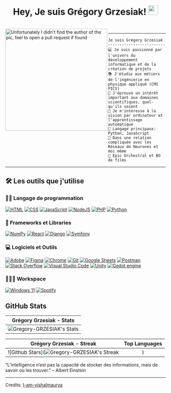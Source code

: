 <h1 align="center">
Hey, Je suis Grégory Grzesiak!
  <img src="https://media.giphy.com/media/hvRJCLFzcasrR4ia7z/giphy.gif" width="30"></h1>
 <!--<img src="https://komarev.com/ghpvc/?username=I-am-vishalmaurya&label=Profile%20Views&color=0e75b6&style=flat" align='right' alt="vishalmaurya" />-->
<br/>

<!-- Typing SVG by DenverCoder1 - https://github.com/DenverCoder1/readme-typing-svg -->


<img align="left" src="https://cdn.discordapp.com/attachments/1072150597916172298/1072150769492578334/AKM_I_Greg_A_scene_of_a_character_of_a_young_boy_seen_in_profil_770478ea-b166-4b1e-82d8-db9ca612c30f.png?ex=65ca20b7&is=65b7abb7&hm=a25bf1b0ac3f784cfef30a95b0c79d2af6b5e6e7e1566ccf32fac9dbc5899c3e" alt="Unfortunately I didn't find the author of the pic, feel to open a pull request if found" width="320" />
<hr>

```
Je suis Grégory Grzesiak
-------------------------
💻 Je suis passionné par l'univers du développement informatique et de la création de projets
📚 J'étudie aux métiers de l'ingénierie en physique appliqué (CMI PICS)
📝 J'éprouve un intérêt important aux domaines scientifiques, quel-qu'ils soient
🌱 Je m'intéresse à la vision par ordinateur et l'apprentissage automatique
🌟 Langage principaux: Python, JavaScript
💖 Dans une relation compliquée avec les Réseaux de Neurones et moi même
🎵 Epic Orchestral et BO de films
```
<hr>


## 🛠️ Les outils que j'utilise

### 👨‍💻 Langage de programmation

<p>
    <a href="https://github.com/search?q=user%3ADenverCoder1+is%3Arepo+language%3Ahtml"><img alt="HTML" src="https://img.shields.io/badge/HTML%20-%23E34F26.svg?logo=html5&logoColor=white"></a>
    <a href="https://github.com/search?q=user%3ADenverCoder1+is%3Arepo+language%3Acss"><img alt="CSS" src="https://img.shields.io/badge/CSS%20-%231572B6.svg?logo=css3&logoColor=white"></a>
    <a href="https://github.com/search?q=user%3ADenverCoder1+is%3Arepo+language%3Ajavascript"><img alt="JavaScript" src="https://img.shields.io/badge/JavaScript%20-%23F7DF1E.svg?logo=javascript&logoColor=black"></a>
    <a href="https://github.com/search?q=user%3ADenverCoder1+is%3Arepo+language%3Ajavascript"><img alt="NodeJS" src="https://img.shields.io/badge/Node.js%20-%2343853D.svg?logo=node.js&logoColor=white"></a>
    <a href="https://github.com/search?q=user%3ADenverCoder1+is%3Arepo+language%3Aphp"><img alt="PHP" src="https://img.shields.io/badge/PHP-%23777BB4.svg?logo=php&logoColor=white"></a>
    <a href="https://github.com/search?q=user%3ADenverCoder1+is%3Arepo+language%3Apython"><img alt="Python" src="https://img.shields.io/badge/Python%20-%2314354C.svg?logo=python&logoColor=white"></a>

### 🧰 Frameworks et Libraries

<p>
    <a href="#"><img alt="NumPy" src="https://img.shields.io/badge/Numpy%20-%23013243.svg?logo=numpy&logoColor=white"></a>
    <a href="#"><img alt="React" src="https://img.shields.io/badge/React-20232A?style=for-the-badge&logo=react&logoColor=61DAFB"></a>
    <a href="#"><img alt="Django" src="https://img.shields.io/badge/Django-092E20?style=for-the-badge&logo=django&logoColor=white"></a>
    <a href="#"><img alt="Symfony" src="https://img.shields.io/badge/symfony-%23000000.svg?style=for-the-badge&logo=symfony&logoColor=white"></a>

</p>

### 💻 Logiciels et Outils

<p>
    <a href="#"><img alt="Adobe" src="https://img.shields.io/badge/Adobe%20-%23FF0000.svg?logo=adobe&logoColor=white"></a>
    <a href="#"><img alt="Figma" src="https://img.shields.io/badge/figma-%23F24E1E.svg?style=for-the-badge&logo=figma&logoColor=white"></a>
    <a href="#"><img alt="Chrome" src="https://img.shields.io/badge/Chrome-3DDC84?logo=google-chrome&logoColor=white"></a>
    <a href="#"><img alt="Git" src="https://img.shields.io/badge/Git%20-%23F05033.svg?logo=git&logoColor=white"></a>
    <a href="#"><img alt="Google Sheets" src="https://img.shields.io/badge/Google%20Sheets%20-%2334A853.svg?logo=google%20sheets&logoColor=white"></a>
    <a href="#"><img alt="Postman" src="https://img.shields.io/badge/Postman-FF6C37?logo=postman&logoColor=white"></a>
    <a href="#"><img alt="Stack Overflow" src="https://img.shields.io/badge/-Stack%20Overflow-FE7A16?logo=stack-overflow&logoColor=white"></a>
    <a href="#"><img alt="Visual Studio Code" src="https://img.shields.io/badge/Visual%20Studio%20Code-0078d7.svg?logo=visual-studio-code&logoColor=white"></a>
    <a href="#"><img alt="Unity" src="https://img.shields.io/badge/unity-%23000000.svg?style=for-the-badge&logo=unity&logoColor=white"></a>
    <a href="#"><img alt="Godot engine" src="https://img.shields.io/badge/GODOT-%23FFFFFF.svg?style=for-the-badge&logo=godot-engine"></a>
</p>

### 👨🏽‍💻 Workspace
<p>
    <a href="#"><img alt="Windows 11" src="https://img.shields.io/badge/Windows%2011-%230079d5.svg?style=for-the-badge&logo=Windows%2011&logoColor=white"></a>
    <a href="#"><img alt="Spotify" src="https://img.shields.io/badge/Spotify-1ED760?&style=for-the-badge&logo=spotify&logoColor=white"></a>
</p>


## GitHub Stats


|                                                                     Grégory Grzesiak - Stats                                                                   |
|:------------------------------------------------------------------------------------------------------------------------------------------------------:|
|![Gregory-GRZESIAK's Stats](https://github-readme-stats.vercel.app/api?username=Gregory-GRZESIAK&theme=vue-dark&show_icons=true&hide_border=true&count_private=true) |
    

|                                                                                                      Grégory Grzesiak - Streak                                                                                                           |                                                           Top Languages                                                           |      
|:-------------------------------------------------------------------------------------------------------------------------------------------------------------------------------------------------------------------------:|:---------------------------------------------------------------------------------------------------------------------------------:|
| ![Github Stars](![Gregory-GRZESIAK's Streak](https://github-readme-streak-stats.herokuapp.com/?user=Gregory-GRZESIAK&theme=vue-dark&hide_border=true)              | ) | ![Gregory-GRZESIAK's Top Languages](https://github-readme-stats.vercel.app/api/top-langs/?username=Gregory-GRZESIAK&theme=vue-dark&show_icons=true&hide_border=true&layout=compact)  |


“L’intelligence n’est pas la capacité de stocker des informations, mais de savoir où les trouver.”
– Albert Einstein



------
Credits: [I-am-vishalmaurya](https://github.com/I-am-vishalmaurya)





